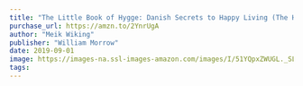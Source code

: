 ```yaml
---
title: "The Little Book of Hygge: Danish Secrets to Happy Living (The Happiness Institute Series)"
purchase_url: https://amzn.to/2YnrUgA
author: "Meik Wiking"
publisher: "William Morrow"
date: 2019-09-01
image: https://images-na.ssl-images-amazon.com/images/I/51YQpxZWUGL._SL75_.jpg
tags:
---
```


